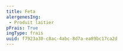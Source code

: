 ```yaml
---
title: Feta
alergenesIng:
 - Produit laitier
pFrais: True
ingType: frais
uuid: f7923a30-c8ac-4abc-8d7a-ea89bc17ca2d
---
```

